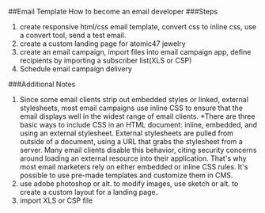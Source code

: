 ##Email Template
 How to become an email developer
 ###Steps

  1. create responsive html/css email template, convert css to inline css, use a convert tool, send a test email.
  2. create a custom landing page for atomic47 jewelry
  3. create an email campaign, import files into email campaign app, define recipients by importing a subscriber list(XLS or CSP)
  4. Schedule email campaign delivery

###Additional Notes
  1. Since some email clients strip out embedded styles or linked, external stylesheets, most email campaigns use inline CSS to ensure that the email displays well in the widest range of email clients. 
     *There are three basic ways to include CSS in an HTML document: inline, embedded, and using an external stylesheet. External stylesheets are pulled from outside of a document, using a URL that grabs the stylesheet from a server. Many email clients disable this behavior, citing security concerns around loading an external resource into their application. That's why most email marketers rely on either embedded or inline CSS rules. 
  It's possible to use pre-made templates and customize them in CMS.
  2. use adobe photoshop or alt. to modify images, use sketch or alt. to create a custom layout for a landing page.
  3. import XLS or CSP file 
